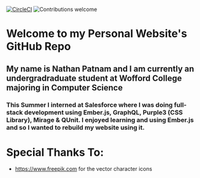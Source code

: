[![CircleCI](https://circleci.com/gh/Nathan-Patnam/Personal-Website-Revamped/tree/master.svg?style=svg)](https://circleci.com/gh/Nathan-Patnam/Personal-Website-Revamped/tree/master)
![Contributions welcome](https://img.shields.io/badge/contributions-welcome-orange.svg)

# Welcome to my Personal Website's GitHub Repo

## My name is Nathan Patnam and I am currently an undergradraduate student at Wofford College majoring in Computer Science

### This Summer I interned at Salesforce where I was doing full-stack development using Ember.js, GraphQL, Purple3 (CSS Library), Mirage & QUnit. I enjoyed learning and using Ember.js and so I wanted to rebuild my website using it.

# Special Thanks To:

-   https://www.freepik.com for the vector character icons
